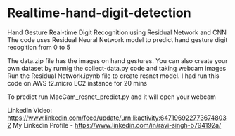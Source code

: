 # Realtime-hand-digit-detection
Hand Gesture Real-time Digit Recognition using Residual Network and CNN
The code uses Residual Neural Network model to predict hand gesture digit recogition from 0 to 5

The data.zip file has the images on hand gestures. You can also create your own dataset by runnig the collect-data.py code and taking webcam images
Run the Residual Network.ipynb file to create resnet model. I had run this code on AWS t2.micro EC2 instance for 20 mins

To predict run MacCam_resnet_predict.py and it will open your webcam

Linkedin Video: https://www.linkedin.com/feed/update/urn:li:activity:6471969227736748032
My Linkedin Profile - https://www.linkedin.com/in/ravi-singh-b794192a/
